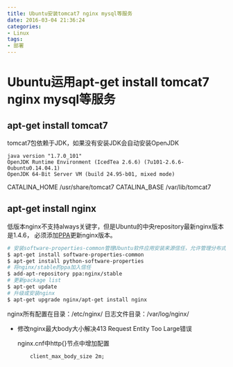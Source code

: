 ```yaml
---
title: Ubuntu安装tomcat7 nginx mysql等服务
date: 2016-03-04 21:36:24
categories: 
- Linux
tags:
- 部署
---
```


# Ubuntu运用apt-get install tomcat7 nginx mysql等服务

## apt-get install tomcat7

tomcat7包依赖于JDK，如果没有安装JDK会自动安装OpenJDK
```
java version "1.7.0_101"
OpenJDK Runtime Environment (IcedTea 2.6.6) (7u101-2.6.6-0ubuntu0.14.04.1)
OpenJDK 64-Bit Server VM (build 24.95-b01, mixed mode)
```

CATALINA_HOME  /usr/share/tomcat7
CATALINA_BASE /var/lib/tomcat7

## apt-get install nginx

低版本nginx不支持always关键字，但是Ubuntu的中央repository最新nginx版本是1.4.6，
必须添加[PPA](https://en.wikipedia.org/wiki/Personal_Package_Archive)更新nginx版本。

```bash
# 安装software-properties-common管理Ubuntu软件应用安装来源信任，允许管理分布式和个人软件资源。
$ apt-get install software-properties-common
$ apt-get install python-software-properties
# 将nginx/stable的ppa加入信任
$ add-apt-repository ppa:nginx/stable
# 更新package list
$ apt-get update
# 升级或安装nginx
$ apt-get upgrade nginx/apt-get install nginx
```

nginx所有配置在目录：/etc/nginx/
日志文件目录：/var/log/nginx/

* 修改nginx最大body大小解决413 Request Entity Too Large错误

	nginx.cnf中http{}节点中增加配置

	```
		client_max_body_size 2m;
	```



